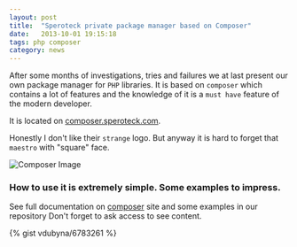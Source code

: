 ```yaml
---
layout: post
title:  "Speroteck private package manager based on Composer"
date:   2013-10-01 19:15:18
tags: php composer
category: news
---
```


After some months of investigations, tries and failures we at last present
our own package manager for `PHP` libraries.
It is based on `composer` which contains a lot of features and the knowledge of it is a `must have` feature
of the modern developer.

It is located on [composer.speroteck.com](http://composer.speroteck.com).

Honestly I don't like their `strange` logo. But anyway it is hard to forget that `maestro` with "square" face.

![Composer Image](http://getcomposer.org/img/logo-composer-transparent.png)

### How to use it is extremely simple. Some examples to impress.

See full documentation on [composer](http://getcomposer.org) site and some examples in our repository [](https://gitlab.speroteck.com/speroteck/composer-repository/tree/master)
Don't forget to ask access to see content.

{% gist vdubyna/6783261 %}




